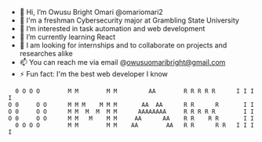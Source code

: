 - 👋 Hi, I’m Owusu Bright Omari @omariomari2
- 👋 I'm a freshman Cybersecurity major at Grambling State University
- 👀 I’m interested in task automation and web development
- 🌱 I’m currently learning React 
- 💞️ I am looking for internships and to collaborate on projects and researches alike
- 📫 You can reach me via email @owusuomaribright@gmail.com
- ⚡ Fun fact: I'm the best web developer I know

<!---
omariomari2/omariomari2 is a ✨ special ✨ repository because its `README.md` (this file) appears on your GitHub profile.
You can click the Preview link to take a look at your changes.
--->
                                                      
      0 O O O        M M        M M         AA        R R R R R      I I I I  
    O 0     O O      M M M    M M M       AA  AA      R R      R       I I  
    O 0     O O      M M  M  M  M M      AAAAAAAA     R R R R R        I I  
    O 0     O O      M M   M    M M     AA      AA    R R    R R       I I  
      0 O O O        M M        M M    AA        AA   R R      R R   I I I I 
